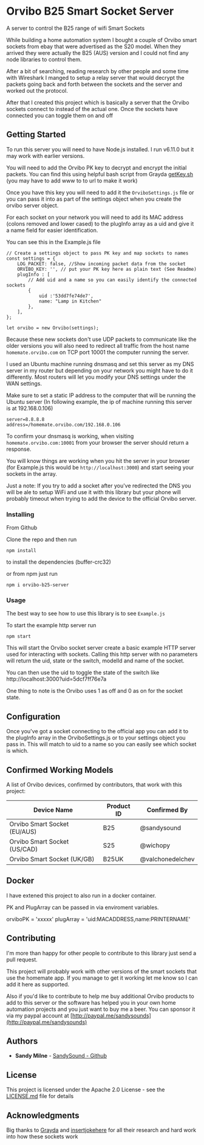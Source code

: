 # Orvibo B25 Smart Socket Server

A server to control the B25 range of wifi Smart Sockets

While building a home automation system I bought a couple of Orvibo smart sockets from ebay that were advertised as the S20 model.
When they arrived they were actually the B25 (AUS) version and I could not find any node libraries to control them.

After a bit of searching, reading research by other people and some time with Wireshark I manged to setup
a relay server that would decrypt the packets going back and forth between the sockets and the server and worked out the protocol.

After that I created this project which is basically a server that the Orvibo sockets connect to instead of the actual one.
Once the sockets have connected you can toggle them on and off 

## Getting Started

To run this server you will need to have Node.js installed. I run v6.11.0 but it may work with earlier versions.

You will need to add the Orvibo PK key to decrypt and encrypt the initial packets.
You can find this using helpful bash script from Grayda [getKey.sh](https://gist.github.com/Grayda/eb48093bcfb96bfeec9c58ea301f2668) (you may have to add www to to url to make it work)

Once you have this key you will need to add it the ``OrviboSettings.js`` file or you can pass it into as part of the settings object when you create the orvibo server object.

For each socket on your network you will need to add its MAC address (colons removed and lower cased) to the plugInfo array as a uid and give it a name field for easier identification.

You can see this in the Example.js file
```
// Create a settings object to pass PK key and map sockets to names
const settings = {
    LOG_PACKET: false, //Show incoming packet data from the socket
    ORVIBO_KEY: '', // put your PK key here as plain text (See Readme)
    plugInfo : [
        // Add uid and a name so you can easily identify the connected sockets
        {
            uid :'53dd7fe74de7',
            name: "Lamp in Kitchen"
        },
    ],
};

let orvibo = new Orvibo(settings);
```

Because these new sockets don't use UDP packets to communicate like the older versions you will also need to redirect all traffic from the host name ``homemate.orvibo.com``
on TCP port 10001 the computer running the server.

I used an Ubuntu machine running dnsmasq and set this server as my DNS server in my router but depending on your network you might have to do it differently. Most routers will let you modify your DNS settings under the WAN settings.

Make sure to set a static IP address to the computer that will be running the Ubuntu server (In following example, the ip of machine running this server is at 192.168.0.106)

```
server=8.8.8.8
address=/homemate.orvibo.com/192.168.0.106
``` 

To confirm your dnsmasq is working, when visiting ``homemate.orvibo.com:10001`` from your browser the server should return a response.

You will know things are working when you hit the server in your browser (for Example.js this would be ``http://localhost:3000``) and start seeing your sockets in the array.

Just a note: If you try to add a socket after you've redirected the DNS you will be ale to setup WiFi and use it with this library but your phone will probably timeout when trying to add the device
to the official Orvibo server.

### Installing

From Github

Clone the repo and then run
```
npm install 
```
to install the dependencies (buffer-crc32)

or from npm just run

```
npm i orvibo-b25-server
```


### Usage  

The best way to see how to use this library is to see ``Example.js`` 

To start the example http server run

```
npm start 
```
This will start the Orvibo socket server create a basic example HTTP server used for interacting with sockets.
Calling this http server with no parameters will return the uid, state or the switch, modelId and name of the socket.

You can then use the uid to toggle the state of the switch like http://localhost:3000?uid=5dcf7ff76e7a

One thing to note is the Orvibo uses 1 as off and 0 as on for the socket state.

## Configuration

Once you've got a socket connecting to the official app you can add it to the plugInfo array in the OrviboSettings.js or to your settings object you pass in.
This will match to uid to a name so you can easily see which socket is which. 

## Confirmed Working Models

A list of Orvibo devices, confirmed by contributors, that work with this project:


| Device Name | Product ID | Confirmed By |
| --- | --- | --- |
| Orvibo Smart Socket (EU/AUS) | B25 | @sandysound |
| Orvibo Smart Socket (US/CAD) | S25 | @wichopy |
| Orvibo Smart Socket (UK/GB) | B25UK | @valchonedelchev |

## Docker

I have extened this project to also run in a docker container.

PK and PlugArray can be passed in via enviroment variables.

orviboPK = 'xxxxx'
plugArray = 'uid:MACADDRESS,name:PRINTERNAME'

## Contributing

I'm more than happy for other people to contribute to this library just send a pull request.

This project will probably work with other versions of the smart sockets that use the homemate app.
If you manage to get it working let me know so I can add it here as supported.

Also if you'd like to contribute to help me buy additional Orvibo products to add to this server or the software has helped you in your own home automation projects and you just want to buy me a beer. You can sponsor it via my paypal account at
[http://paypal.me/sandysounds](http://paypal.me/sandysounds)

## Authors

* **Sandy Milne** -  [SandySound - Github](https://github.com/sandysound)

## License

This project is licensed under the Apache 2.0 License - see the [LICENSE.md](LICENSE.md) file for details

## Acknowledgments

Big thanks to [Grayda](https://github.com/Grayda/) and [insertjokehere](https://github.com/insertjokehere) for all their research and hard work into how these sockets work 
